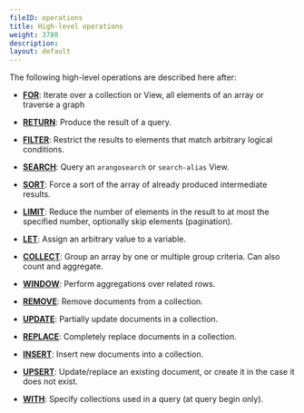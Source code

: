 ```yaml
---
fileID: operations
title: High-level operations
weight: 3780
description: 
layout: default
---
```

The following high-level operations are described here after:

- [**FOR**](operations-for):
  Iterate over a collection or View, all elements of an array or traverse a graph

- [**RETURN**](operations-return):
  Produce the result of a query.

- [**FILTER**](operations-filter):
  Restrict the results to elements that match arbitrary logical conditions.

- [**SEARCH**](operations-search):
  Query an `arangosearch` or `search-alias` View.

- [**SORT**](operations-sort):
  Force a sort of the array of already produced intermediate results.

- [**LIMIT**](operations-limit):
  Reduce the number of elements in the result to at most the specified number,
  optionally skip elements (pagination).

- [**LET**](operations-let):
  Assign an arbitrary value to a variable.

- [**COLLECT**](operations-collect):
  Group an array by one or multiple group criteria. Can also count and aggregate.

- [**WINDOW**](operations-window):
  Perform aggregations over related rows.

- [**REMOVE**](operations-remove):
  Remove documents from a collection.

- [**UPDATE**](operations-update):
  Partially update documents in a collection.

- [**REPLACE**](operations-replace):
  Completely replace documents in a collection.

- [**INSERT**](operations-insert):
  Insert new documents into a collection.

- [**UPSERT**](operations-upsert):
  Update/replace an existing document, or create it in the case it does not exist.

- [**WITH**](operations-with):
  Specify collections used in a query (at query begin only).
